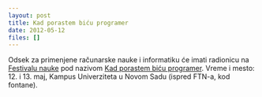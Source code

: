 ```yaml
---
layout: post
title: Kad porastem biću programer
date: 2012-05-12
files: []
---
```


Odsek za primenjene računarske nauke i informatiku će imati radionicu na [Festivalu nauke](http://www.festivalnauke.uns.ac.rs/index.html) pod nazivom [Kad porastem biću programer](http://www.festivalnauke.uns.ac.rs/2012/rs/program/022.html). Vreme i mesto: 12. i 13. maj, Kampus Univerziteta u Novom Sadu (ispred FTN-a, kod fontane). 
